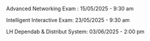 Advanced Networking Exam : 15/05/2025 - 9:30 am

Intelligent Interactive Exam: 23/05/2025 - 9:30 am

LH Dependab & Distribut System: 03/06/2025 - 2:00 pm